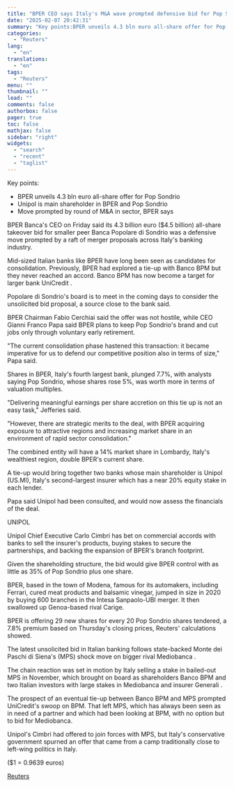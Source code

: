 ```yaml
---
title: "BPER CEO says Italy's M&A wave prompted defensive bid for Pop Sondrio"
date: "2025-02-07 20:42:31"
summary: "Key points:BPER unveils 4.3 bln euro all-share offer for Pop SondrioUnipol is main shareholder in BPER and Pop SondrioMove prompted by round of M&amp;A in sector, BPER says BPER Banca's CEO on Friday said its 4.3 billion euro ($4.5 billion) all-share takeover bid for smaller peer Banca Popolare di Sondrio..."
categories:
  - "Reuters"
lang:
  - "en"
translations:
  - "en"
tags:
  - "Reuters"
menu: ""
thumbnail: ""
lead: ""
comments: false
authorbox: false
pager: true
toc: false
mathjax: false
sidebar: "right"
widgets:
  - "search"
  - "recent"
  - "taglist"
---
```


Key points:

* BPER unveils 4.3 bln euro all-share offer for Pop Sondrio
* Unipol is main shareholder in BPER and Pop Sondrio
* Move prompted by round of M&A in sector, BPER says

BPER Banca's CEO on Friday said its 4.3 billion euro ($4.5 billion) all-share takeover bid for smaller peer Banca Popolare di Sondrio was a defensive move prompted by a raft of merger proposals across Italy's banking industry.

Mid-sized Italian banks like BPER have long been seen as candidates for consolidation. Previously, BPER had explored a tie-up with Banco BPM but they never reached an accord. Banco BPM has now become a target for larger bank UniCredit .

Popolare di Sondrio's board is to meet in the coming days to consider the unsolicited bid proposal, a source close to the bank said.

BPER Chairman Fabio Cerchiai said the offer was not hostile, while CEO Gianni Franco Papa said BPER plans to keep Pop Sondrio's brand and cut jobs only through voluntary early retirement.

"The current consolidation phase hastened this transaction: it became imperative for us to defend our competitive position also in terms of size," Papa said.

Shares in BPER, Italy's fourth largest bank, plunged 7.7%, with analysts saying Pop Sondrio, whose shares rose 5%, was worth more in terms of valuation multiples.

"Delivering meaningful earnings per share accretion on this tie up is not an easy task," Jefferies said.

"However, there are strategic merits to the deal, with BPER acquiring exposure to attractive regions and increasing market share in an environment of rapid sector consolidation."

The combined entity will have a 14% market share in Lombardy, Italy's wealthiest region, double BPER's current share.

A tie-up would bring together two banks whose main shareholder is Unipol (US.MI), Italy's second-largest insurer which has a near 20% equity stake in each lender.

Papa said Unipol had been consulted, and would now assess the financials of the deal.

UNIPOL

Unipol Chief Executive Carlo Cimbri has bet on commercial accords with banks to sell the insurer's products, buying stakes to secure the partnerships, and backing the expansion of BPER's branch footprint.

Given the shareholding structure, the bid would give BPER control with as little as 35% of Pop Sondrio plus one share.

BPER, based in the town of Modena, famous for its automakers, including Ferrari, cured meat products and balsamic vinegar, jumped in size in 2020 by buying 600 branches in the Intesa Sanpaolo-UBI merger. It then swallowed up Genoa-based rival Carige.

BPER is offering 29 new shares for every 20 Pop Sondrio shares tendered, a 7.8% premium based on Thursday's closing prices, Reuters' calculations showed.

The latest unsolicited bid in Italian banking follows state-backed Monte dei Paschi di Siena's (MPS) shock move on bigger rival Mediobanca .

The chain reaction was set in motion by Italy selling a stake in bailed-out MPS in November, which brought on board as shareholders Banco BPM and two Italian investors with large stakes in Mediobanca and insurer Generali .

The prospect of an eventual tie-up between Banco BPM and MPS prompted UniCredit's swoop on BPM. That left MPS, which has always been seen as in need of a partner and which had been looking at BPM, with no option but to bid for Mediobanca.

Unipol's Cimbri had offered to join forces with MPS, but Italy's conservative government spurned an offer that came from a camp traditionally close to left-wing politics in Italy.

($1 = 0.9639 euros)

[Reuters](https://www.tradingview.com/news/reuters.com,2025:newsml_L1N3OY0BC:0-bper-ceo-says-italy-s-m-a-wave-prompted-defensive-bid-for-pop-sondrio/)
